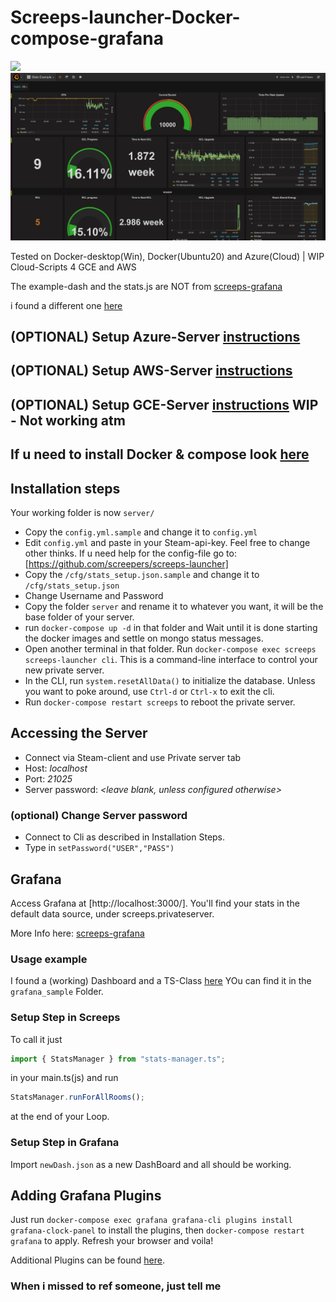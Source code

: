 # Screeps-launcher-Docker-compose-grafana

![ ](https://screeps.com/images/logotype-animated.svg)
![ ](/img/sampleDashboard.png)

Tested on Docker-desktop(Win), Docker(Ubuntu20) and Azure(Cloud) | WIP Cloud-Scripts 4 GCE and AWS

The example-dash and the stats.js are NOT from
[screeps-grafana](https://github.com/screepers/screeps-grafana)

i found a different one [here](https://github.com/devnixs/screeps-stats-grafana)

## (OPTIONAL) Setup Azure-Server [instructions](azure/readMe.md)

## (OPTIONAL) Setup AWS-Server [instructions](aws/AWS-HowTo.md)

## (OPTIONAL) Setup GCE-Server [instructions](gce/ReadMe.md) WIP - Not working atm

## If u need to install Docker & compose look [here](/compose.md)

## Installation steps

Your working folder is now `server/`

- Copy the `config.yml.sample` and change it to `config.yml`
- Edit `config.yml` and paste in your Steam-api-key. Feel free to change other thinks. If u need help for the config-file go to: [https://github.com/screepers/screeps-launcher]
- Copy the `/cfg/stats_setup.json.sample` and change it to `/cfg/stats_setup.json`
- Change Username and Password
- Copy the folder `server` and rename it to whatever you want, it will be the base folder of your server.
- run `docker-compose up -d` in that folder and Wait until it is done starting the docker images and settle on mongo status messages.
- Open another terminal in that folder. Run `docker-compose exec screeps screeps-launcher cli`. This is a command-line interface to control your new private server.
- In the CLI, run `system.resetAllData()` to initialize the database. Unless you want to poke around, use `Ctrl-d` or `Ctrl-x` to exit the cli.
- Run `docker-compose restart screeps` to reboot the private server.

## Accessing the Server

- Connect via Steam-client and use Private server tab
- Host: _localhost_
- Port: _21025_
- Server password: _<leave blank, unless configured otherwise>_

### (optional) Change Server password

- Connect to Cli as described in Installation Steps.
- Type in `setPassword("USER","PASS")`

## Grafana

Access Grafana at [http://localhost:3000/]. You'll find your stats in the default data source, under screeps.privateserver.

More Info here: [screeps-grafana](https://github.com/screepers/screeps-grafana)

### Usage example

I found a (working) Dashboard and a TS-Class [here](https://github.com/devnixs/screeps-stats-grafana)
YOu can find it in the `grafana_sample` Folder.

### Setup Step in Screeps

To call it just

```js
import { StatsManager } from "stats-manager.ts";
```

in your main.ts(js) and run

```js
StatsManager.runForAllRooms();
```

at the end of your Loop.

### Setup Step in Grafana

Import `newDash.json` as a new DashBoard and all should be working.

## Adding Grafana Plugins

Just run `docker-compose exec grafana grafana-cli plugins install grafana-clock-panel` to install the plugins, then `docker-compose restart grafana` to apply. Refresh your browser and voila!

Additional Plugins can be found [here](https://grafana.com/grafana/plugins/).

### When i missed to ref someone, just tell me
